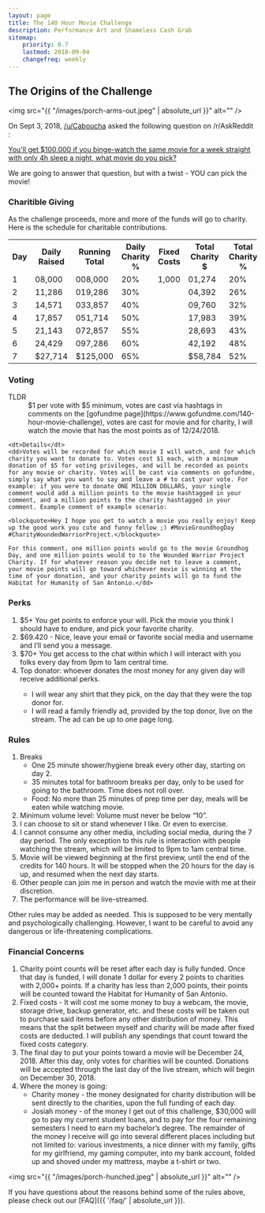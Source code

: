 ```yaml
---
layout: page
title: The 140 Hour Movie Challenge
description: Performance Art and Shameless Cash Grab
sitemap:
    priority: 0.7
    lastmod: 2018-09-04
    changefreq: weekly
---
```

## The Origins of the Challenge

<span class="image left"><img src="{{ "/images/porch-arms-out.jpeg" | absolute_url }}" alt="" /></span>

On Sept 3, 2018, [/u/Caboucha](https://www.reddit.com/user/Caboucha) asked the following question on /r/AskReddit :

[You'll get $100.000 if you binge-watch the same movie for a week straight with only 4h sleep a night, what movie do you pick?](https://www.reddit.com/r/AskReddit/comments/9cpe0d/youll_get_100000_if_you_bingewatch_the_same_movie/)

We are going to answer that question, but with a twist - YOU can pick the movie!

### Charitible Giving

As the challenge proceeds, more and more of the funds will go to charity.
Here is the schedule for charitable contributions.

<table class='schedule'>
<tr><th>Day</th><th>Daily Raised</th><th>Running Total</th><th>Daily Charity %</th><th>Fixed Costs</th><th>Total Charity $</th><th>Total Charity %</th></tr>
<tr><td>1</td><td>08,000</td><td>008,000</td><td>20%</td><td>1,000</td><td>01,274</td><td>20%</td></tr>
<tr><td>2</td><td>11,286</td><td>019,286</td><td>30%</td><td></td><td>04,392</td><td>26%</td></tr>
<tr><td>3</td><td>14,571</td><td>033,857</td><td>40%</td><td></td><td>09,760</td><td>32%</td></tr>
<tr><td>4</td><td>17,857</td><td>051,714</td><td>50%</td><td></td><td>17,983</td><td>39%</td></tr>
<tr><td>5</td><td>21,143</td><td>072,857</td><td>55%</td><td></td><td>28,693</td><td>43%</td></tr>
<tr><td>6</td><td>24,429</td><td>097,286</td><td>60%</td><td></td><td>42,192</td><td>48%</td></tr>
<tr><td>7</td><td>$27,714</td><td>$125,000</td><td>65%</td><td></td><td>$58,784</td><td>52%</td></tr>
</table>

### Voting
<div class="box">
  <dl>
    <dt>TLDR</dt>
    <dd>$1 per vote with $5 minimum, votes are cast via hashtags in comments on the [gofundme page](https://www.gofundme.com/140-hour-movie-challenge), votes are cast for movie and for charity, I will watch the movie that has the most points as of 12/24/2018.</dd>
    
    <dt>Details</dt>
    <dd>Votes will be recorded for which movie I will watch, and for which charity you want to donate to. Votes cost $1 each, with a minimum donation of $5 for voting privileges, and will be recorded as points for any movie or charity. Votes will be cast via comments on gofundme, simply say what you want to say and leave a # to cast your vote. For example: if you were to donate ONE MILLION DOLLARS, your single comment would add a million points to the movie hashtagged in your comment, and a million points to the charity hashtagged in your comment. Example comment of example scenario: 
    
    <blockquote>Hey I hope you get to watch a movie you really enjoy! Keep up the good work you cute and funny fellow ;) #MovieGroundhogDay #CharityWoundedWarriorProject.</blockquote>
    
    For this comment, one million points would go to the movie Groundhog Day, and one million points would to to the Wounded Warrior Project Charity. If for whatever reason you decide not to leave a comment, your movie points will go toward whichever movie is winning at the time of your donation, and your charity points will go to fund the Habitat for Humanity of San Antonio.</dd>
  </dl>
</div>

### Perks
<div class="box">
  <ol>
    <li>	$5+ You get points to enforce your will. Pick the movie you think I should have to endure, and pick your favorite charity.</li>
    <li>	$69.420 - Nice, leave your email or favorite social media and username and I’ll send you a message.</li>
    <li>	$70+ You get access to the chat within which I will interact with you folks every day from 9pm to 1am central time.</li>
    <li>	Top donator: whoever donates the most money for any given day will receive additional perks.</li>
      <ul>
          <li>I will wear any shirt that they pick, on the day that they were the top donor for.</li>
          <li>I will read a family friendly ad, provided by the top donor, live on the stream. The ad can be up to one page long.</li>
     </ul>
  </ol>
</div>

### Rules
<div class="box">
  <ol>
    <li>Breaks
      <ul>
        <li>One 25 minute shower/hygiene break every other day, starting on day 2.</li>
        <li>35 minutes total for bathroom breaks per day, only to be used for going to the bathroom. Time does not roll over.</li>
        <li>Food: No more than 25 minutes of prep time per day, meals will be eaten while watching movie.</li>
      </ul>
    </li>
    <li>Minimum volume level: Volume must never be below “10”.</li>
    <li>I can choose to sit or stand whenever I like. Or even to exercise.</li>
    <li>I cannot consume any other media, including social media, during the 7 day period. The only exception to this rule is interaction with people watching the stream, which will be limited to 9pm to 1am central time.</li>
    <li>Movie will be viewed beginning at the first preview, until the end of the credits for 140 hours. It will be stopped when the 20 hours for the day is up, and resumed when the next day starts.</li>
    <li>Other people can join me in person and watch the movie with me at their discretion.</li>
    <li>The performance will be live-streamed.</li>
  </ol>
  <p>
  Other rules may be added as needed.  This is supposed to be very mentally and psychologically challenging. However, I want to be careful to avoid any dangerous or life-threatening complications.
  </p>
</div>

### Financial Concerns
<div class="box">
  <ol>
    <li>Charity point counts will be reset after each day is fully funded. Once that day is funded, I will donate 1 dollar for every 2 points to charities with 2,000+ points. If a charity has less than 2,000 points, their points will be counted toward the Habitat for Humanity of San Antonio. </li>
    <li>Fixed costs - It will cost me some money to buy a webcam, the movie, storage drive, backup generator, etc. and these costs will be taken out to purchase said items before any other distribution of money. This means that the split between myself and charity will be made after fixed costs are deducted. I will publish any spendings that count toward the fixed costs category.</li>
    <li>The final day to put your points toward a movie will be December 24, 2018. After this day, only votes for charities will be counted. Donations will be accepted through the last day of the live stream, which will begin on December 30, 2018.</li>
    <li>Where the money is going:
      <ul>
        <li>Charity money - the money designated for charity distribution will be sent directly to the charities, upon the full funding of each day.</li>
        <li>Josiah money - of the money I get out of this challenge, $30,000 will go to pay my current student loans, and to pay for the four remaining semesters I need to earn my bachelor’s degree. The remainder of the money I receive will go into several different places including but not limited to: various investments, a nice dinner with my family, gifts for my girlfriend, my gaming computer, into my bank account, folded up and shoved under my mattress, maybe a t-shirt or two.</li>
      </ul>
    </li>
  </ol>
</div>

<span class="image left"><img src="{{ "/images/porch-hunched.jpeg" | absolute_url }}" alt="" /></span>

If you have questions about the reasons behind some of the rules above, please check out our [FAQ]({{ '/faq/' | absolute_url }}).
